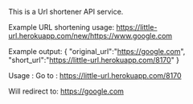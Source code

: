 This is a Url shortener API service. 




Example URL shortening usage:  https://little-url.herokuapp.com/new/https://www.google.com

Example output: { 
                   "original_url":"https://google.com",
                   "short_url":"https://little-url.herokuapp.com/8170" 
                   }
                   
                   
                   
Usage : Go to : https://little-url.herokuapp.com/8170 


Will redirect to: https://google.com